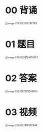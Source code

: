 # 00 背诵

<img src="https://cvp.oss-cn-shanghai.aliyuncs.com/202408251529312.png" alt="image-20240825152957931" style="zoom:50%;" />



# 01 题目

<img src="https://cvp.oss-cn-shanghai.aliyuncs.com/picgo/202402261240927.png" alt="image-20240226124005807" style="zoom:50%;" />



# 02 答案

<img src="https://cvp.oss-cn-shanghai.aliyuncs.com/202408251155719.png" alt="image-20240825115506653" style="zoom:50%;" />



# 03 视频

<img src="https://cvp.oss-cn-shanghai.aliyuncs.com/picgo/202402261407964.png" alt="image-20240226140721646" style="zoom:50%;" />